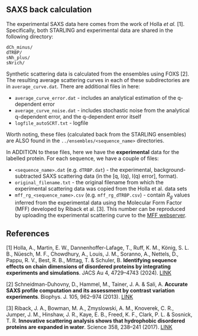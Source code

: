 ## SAXS back calculation
The experimental SAXS data here comes from the work of Holla *et al.* [1]. Specifically, both STARLING and experimental data are shared in the following directory:

	dCh_minus/
	dTRBP/
	sNh_plus/
	sNrich/
	
Synthetic scattering data is calculated from the ensembles using FOXS [2]. The resulting average scattering curves in each of these subdirectories are in `average_curve.dat`. There are additional files in here:

* `average_curve_error.dat` - includes an analytical estimation of the q-dependent error
* `average_curve_noise.dat` - includes stochastic noise from the analytical q-dependent error, and the q-dependent error itself
* `logfile_autoSCRT.txt` - logfile 

Worth noting, these files (calculated back from the STARLING ensembles) are ALSO found in the `../ensembles/<sequence_name>` directories. 

In ADDITION to these files, here we have the **experimental** data for the labelled protein. For each sequence, we have a couple of files:

* `<sequence_name>.dat` (e.g. `dTRBP.dat`) - the experimental, background-subtracted SAXS scattering data (in the [q, I(q), I(q) error], format).
* `original_filename.txt` - the original filename from which the experimental scattering data was copied from the Holla et al. data sets
* `mff_rg_<sequence_name>.csv` (e.g. `mff_rg_dTRBP.csv`) - contain $R_g$ values inferred from the experimental data using the Molecular Form Factor (MFF) developed by Riback et al. [3]. This number can be reproduced by uploading the experimental scattering curve to the [MFF webserver](https://sosnick.uchicago.edu/SAXSonIDPs/).
		
		
		
## References
[1] Holla, A., Martin, E. W., Dannenhoffer-Lafage, T., Ruff, K. M., König, S. L. B., Nüesch, M. F., Chowdhury, A., Louis, J. M., Soranno, A., Nettels, D., Pappu, R. V., Best, R. B., Mittag, T. & Schuler, B. **Identifying sequence effects on chain dimensions of disordered proteins by integrating experiments and simulations**. JACS Au 4, 4729–4743 (2024). [LINK](https://doi.org/10.1021/jacsau.4c00673)
  

[2] Schneidman-Duhovny, D., Hammel, M., Tainer, J. A. & Sali, A. **Accurate SAXS profile computation and its assessment by contrast variation experiments**. Biophys. J. 105, 962–974 (2013). [LINK](https://doi.org/10.1016/j.bpj.2013.07.020)

[3] Riback, J. A., Bowman, M. A., Zmyslowski, A. M., Knoverek, C. R., Jumper, J. M., Hinshaw, J. R., Kaye, E. B., Freed, K. F., Clark, P. L. & Sosnick, T. R. **Innovative scattering analysis shows that hydrophobic disordered proteins are expanded in water**. Science 358, 238–241 (2017). [LINK](doi.org/10.1073/pnas.1609579114)
  

  
		